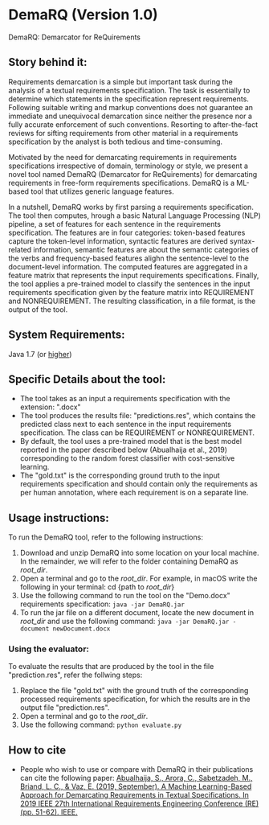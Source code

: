 # DemaRQ (Version 1.0) #
DemaRQ: Demarcator for ReQuirements

## Story behind it: ##
Requirements demarcation is a simple but important task during the analysis of a textual requirements specification. The task is essentially to determine which statements in the specification represent requirements. Following suitable writing and markup conventions does not guarantee an immediate and unequivocal demarcation since neither the presence nor a fully accurate enforcement of such conventions. Resorting to after-the-fact reviews for sifting requirements from other material in a requirements specification by the analyst is both tedious and time-consuming. 

Motivated by the need for demarcating requirements in requirements specifications irrespective of domain, terminology or style, we present a novel tool named DemaRQ (Demarcator for ReQuirements) for demarcating requirements in free-form requirements specifications. DemaRQ is a ML-based tool that utilizes generic language features.

In a nutshell, DemaRQ works by first parsing a requirements specification. The tool then computes, hrough a basic Natural Language Processing (NLP) pipeline, a set of features for each sentence in the requirements specification. The features are in four categories: token-based features capture the token-level information, syntactic features are derived syntax-related information, semantic features are about the semantic categories of the verbs and frequency-based features alighn the sentence-level to the document-level information. The computed features are aggregated in a feature matrix that represents the input requirements specifications. Finally, the tool applies a pre-trained model to classify the sentences in the input requirements specification given by the feature matrix into REQUIREMENT and NONREQUIREMENT. The resulting classification, in a file format, is the output of the tool. 

## System Requirements: ##
Java 1.7 (or [higher](https://www.oracle.com/java/technologies/javase-jre8-downloads.html))

## Specific Details about the tool:
- The tool takes as an input a requirements specification with the extension: ".docx"
- The tool produces the results file: "predictions.res", which contains the predicted class next to each sentence in the input requirements specification. The class can be REQUIREMENT or NONREQUIREMENT.
- By default, the tool uses a pre-trained model that is the best model reported in the paper described below (Abualhaija et al., 2019) corresponding to the random forest classifier with cost-sensitive learning.
- The "gold.txt" is the corresponding ground truth to the input requirements specification and should contain only the requirements as per human annotation, where each requirement is on a separate line. 
  
## Usage instructions: ##

To run the DemaRQ tool, refer to the following instructions:

1. Download and unzip DemaRQ into some location on your local machine. In the remainder, we will refer to the folder containing DemaRQ as *root_dir*.
2. Open a terminal and go to the *root_dir*. For example, in macOS write the following in your terminal: cd {path to *root_dir*}
3. Use the following command to run the tool on the "Demo.docx" requirements specification: 
```java -jar DemaRQ.jar```
4. To run the jar file on a different document, locate the new document in *root_dir* and use the 
following command: 
```java -jar DemaRQ.jar -document newDocument.docx```

### Using the evaluator: ###
To evaluate the results that are produced by the tool in the file "prediction.res", refer the follwing steps:
1. Replace the file "gold.txt" with the ground truth of the corresponding processed requirements specification, for which the results are in the output file "prediction.res".
2. Open a terminal and go to the *root_dir*. 
3. Use the following command: 
```python evaluate.py```


## How to cite
- People who wish to use or compare with DemaRQ in their publications can cite the following paper: 
[Abualhaija, S., Arora, C., Sabetzadeh, M., Briand, L. C., & Vaz, E. (2019, September). A Machine Learning-Based Approach for Demarcating Requirements in Textual Specifications. In 2019 IEEE 27th International Requirements Engineering Conference (RE) (pp. 51-62). IEEE.](https://orbilu.uni.lu/bitstream/10993/39889/1/AASBV_RE19_AuthorPreprint.pdf)
